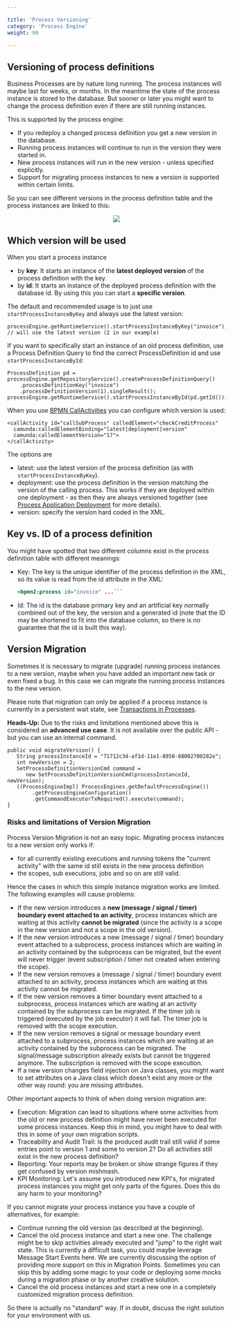 ```yaml
---

title: 'Process Versioning'
category: 'Process Engine'
weight: 90

---
```


## Versioning of process definitions

Business Processes are by nature long running. The process instances will maybe last for weeks, or months. In the meantime the state of the process instance is stored to the database. But sooner or later you might want to change the process definition even if there are still running instances.

This is supported by the process engine:

* If you redeploy a changed process definition you get a new version in the database.
* Running process instances will continue to run in the version they were started in.
* New process instances will run in the new version - unless specified explicitly. 
* Support for migrating process instances to new a version is supported within certain limits. 

So you can see different versions in the process definition table and the process instances are linked to this:

<center><img src="ref:asset:/assets/img/implementation-java/versioning.png" class="img-responsive"/></center>


## Which version will be used

When you start a process instance

* by **key**: It starts an instance of the **latest deployed version** of the process definition with the key.
* by **id**: It starts an instance of the deployed process definition with the database id. By using this you can start a **specific version**.

The default and recommended usage is to just use `startProcessInstanceByKey` and always use the latest version:

    processEngine.getRuntimeService().startProcessInstanceByKey("invoice"); 
    // will use the latest version (2 in our example)
If you want to specifically start an instance of an old process definition, use a Process Definition Query to find the correct ProcessDefinition id and use `startProcessInstanceById`:

    ProcessDefinition pd = processEngine.getRepositoryService().createProcessDefinitionQuery()
        .processDefinitionKey("invoice")
        .processDefinitionVersion(1).singleResult();
    processEngine.getRuntimeService().startProcessInstanceById(pd.getId());

When you use [BPMN CallActivities](ref:/api-references/bpmn20/#subprocesses-call-activity) you can configure which version is used:

    <callActivity id="callSubProcess" calledElement="checkCreditProcess"
      camunda:calledElementBinding="latest|deployment|version"
      camunda:calledElementVersion="17">
    </callActivity>

The options are

* latest: use the latest version of the process definition (as with `startProcessInstanceByKey`).
* deployment: use the process definition in the version matching the version of the calling process. This works if they are deployed within one deployment - as then they are always versioned together (see [Process Application Deployment](ref:/guides/user-guide/#process-applications-the-processesxml-deployment-descriptor-process-application-deployment) for more details). 
* version: specify the version hard coded in the XML.



## Key vs. ID of a process definition

You might have spotted that two different columns exist in the process definition table with different meanings:

* Key: The key is the unique identifier of the process definition in the XML, so its value is read from the id attribute in the XML: 

    ```xml
    <bpmn2:process id="invoice" ...```

* Id: The id is the database primary key and an artificial key normally combined out of the key, the version and a generated id (note that the ID may be shortened to fit into the database column, so there is no guarantee that the id is built this way).




## Version Migration

Sometimes it is necessary to migrate (upgrade) running process instances to a new version, maybe when you have added an important new task or even fixed a bug. In this case we can migrate the running process instances to the new version.

Please note that migration can only be applied if a process instance is currently in a persistent wait state, see [Transactions in Processes](ref:/guides/user-guide/#process-engine-transactions-in-processes).

<div class="alert alert-warning">
      <strong>Heads-Up:</strong>
      Due to the risks and limitations mentioned above this is considered an <strong>advanced use case</strong>. It is not available over the public API - but you can use an internal command.
</div>

    public void migrateVersion() {
       String processInstanceId = "71712c34-af1d-11e1-8950-08002700282e";
       int newVersion = 2;
       SetProcessDefinitionVersionCmd command = 
          new SetProcessDefinitionVersionCmd(processInstanceId, newVersion);
       ((ProcessEngineImpl) ProcessEngines.getDefaultProcessEngine())
            .getProcessEngineConfiguration()
            .getCommandExecutorTxRequired().execute(command);
    }

### Risks and limitations of Version Migration

Process Version Migration is not an easy topic. Migrating process instances to a new version only works if:

* for all currently existing executions and running tokens the "current activity" with the same id still exists in the new process definition
* the scopes, sub executions, jobs and so on are still valid.

Hence the cases in which this simple instance migration works are limited. The following examples will cause problems: 

* If the new version introduces a **new (message / signal / timer) boundary event attached to an activity**, process instances which are waiting at this activity **cannot be migrated** (since the activity is a scope in the new version and not a scope in the old version).
* If the new version introduces a new (message / signal / timer) boundary event attached to a subprocess, process instances which are waiting in an activity contained by the subprocess can be migrated, but the event will never trigger (event subscription / timer not created when entering the scope).
* If the new version removes a (message / signal / timer) boundary event attached to an activity, process instances which are waiting at this activity cannot be migrated.
* If the new version removes a timer boundary event attached to a subprocess, process instances which are waiting at an activity contained by the subprocess can be migrated. If the timer job is triggered (executed by the job executor) it will fail. The timer job is removed with the scope execution.
* If the new version removes a signal or message boundary event attached to a subprocess, process instances which are waiting at an activity contained by the subprocess can be migrated. The signal/message subscription already exists but cannot be triggered anymore. The subscription is removed with the scope execution.
* If a new version changes field injection on Java classes, you might want to set attributes on a Java class which doesn't exist any more or the other way round: you are missing attributes.

Other important aspects to think of when doing version migration are:

* Execution: Migration can lead to situations where some activities from the old or new process definition might have never been executed for some process instances. Keep this in mind, you might have to deal with this in some of your own migration scripts.
* Traceability and Audit Trail: Is the produced audit trail still valid if some entries point to version 1 and some to version 2? Do all activities still exist in the new process definition?
* Reporting: Your reports may be broken or show strange figures if they get confused by version mishmash.
* KPI Monitoring: Let's assume you introduced new KPI's, for migrated process instances you might get only parts of the figures. Does this do any harm to your monitoring?

If you cannot migrate your process instance you have a couple of alternatives, for example:

* Continue running the old version (as described at the beginning).
* Cancel the old process instance and start a new one. The challenge might be to skip activities already executed and "jump" to the right wait state. This is currently a difficult task, you could maybe leverage Message Start Events here. We are currently discussing the option of providing more support on this in Migration Points. Sometimes you can skip this by adding some magic to your code or deploying some mocks during a migration phase or by another creative solution.
* Cancel the old process instances and start a new one in a completely customized migration process definition.

So there is actually no "standard" way. If in doubt, discuss the right solution for your environment with us.
